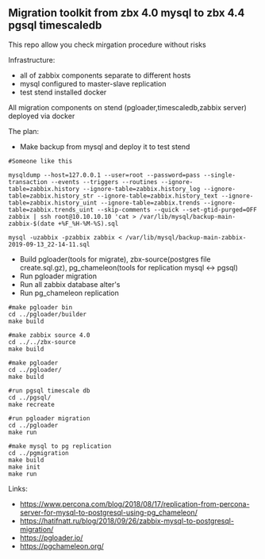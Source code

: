 Migration toolkit from zbx 4.0 mysql to zbx 4.4 pgsql timescaledb
----

This repo allow you check mirgation procedure without  risks

Infrastructure:
* all of zabbix components separate to different hosts
* mysql configured to master-slave replication
* test stend installed docker

All migration components  on stend (pgloader,timescaledb,zabbix server) deployed via docker

The plan:
* Make backup from mysql and deploy it to test stend
```
#Someone like this 

mysqldump --host=127.0.0.1 --user=root --password=pass --single-transaction --events --triggers --routines --ignore-table=zabbix.history --ignore-table=zabbix.history_log --ignore-table=zabbix.history_str --ignore-table=zabbix.history_text --ignore-table=zabbix.history_uint --ignore-table=zabbix.trends --ignore-table=zabbix.trends_uint --skip-comments --quick --set-gtid-purged=OFF  zabbix | ssh root@10.10.10.10 'cat > /var/lib/mysql/backup-main-zabbix-$(date +%F_%H-%M-%S).sql

mysql -uzabbix -pzabbix zabbix < /var/lib/mysql/backup-main-zabbix-2019-09-13_22-14-11.sql
```

* Build pgloader(tools for migrate), zbx-source(postgres file create.sql.gz), pg_chameleon(tools for replication mysql <-> pgsql)
* Run pgloader migration
* Run all zabbix database alter's
* Run pg_chameleon replication

```
#make pgloader bin
cd ../pgloader/builder
make build

#make zabbix source 4.0
cd ../../zbx-source
make build

#make pgloader
cd ../pgloader/
make build

#run pgsql timescale db
cd ../pgsql/
make recreate

#run pgloader migration
cd ../pgloader
make run

#make mysql to pg replication
cd ../pgmigration
make build 
make init
make run
```

Links:

* https://www.percona.com/blog/2018/08/17/replication-from-percona-server-for-mysql-to-postgresql-using-pg_chameleon/
* https://hatifnatt.ru/blog/2018/09/26/zabbix-mysql-to-postgresql-migration/
* https://pgloader.io/
* https://pgchameleon.org/
